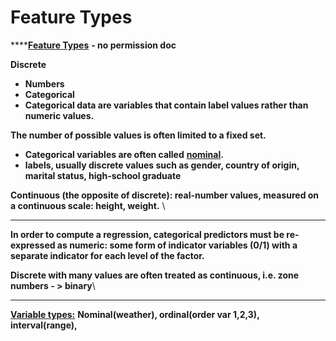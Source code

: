 # Feature Types

****[**Feature Types**](http://www.biostat.umn.edu/\~will/6470stuff/Class09-12/Handout09.pdf) **- no permission doc**

**Discrete**&#x20;

* **Numbers**&#x20;
* **Categorical**
* **Categorical data are variables that contain label values rather than numeric values.**

**The number of possible values is often limited to a fixed set.**

* **Categorical variables are often called** [**nominal**](https://en.wikipedia.org/wiki/Nominal\_category)**.**
* **labels, usually discrete values such as gender, country of origin, marital status, high-school graduate**

**Continuous (the opposite of discrete): real-number values, measured on a continuous scale: height, weight.** \
****

**In order to compute a regression, categorical predictors must be re-expressed as numeric: some form of indicator variables (0/1) with a separate indicator for each level of the factor.**&#x20;

**Discrete with many values are often treated as continuous, i.e. zone numbers - > binary**\
****

[**Variable types:**](http://www.socialresearchmethods.net/kb/measlevl.php) **Nominal(weather), ordinal(order var 1,2,3), interval(range),**&#x20;
